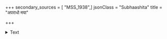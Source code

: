 +++
secondary_sources = [ "MSS_1938",]
jsonClass = "Subhaashita"
title = "अपराधो मया"

+++

<details><summary>Text</summary>

अपराधो मया कान्ते कृतो यदि त्वया मतः।  
निपात्य गिरिशृङ्गोच्चौ कुचौ किं न निपीड्यते॥
</details>
